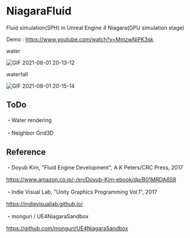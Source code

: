 # NiagaraFluid

Fluid simulation(SPH) in Unreal Engine 4 Niagara(GPU simulation stage)

Demo : https://www.youtube.com/watch?v=MmzwNiPK3sk

water

![GIF 2021-08-01 20-13-12](https://user-images.githubusercontent.com/26865534/127768873-fd23714c-cadf-440d-bf11-a04dd642ee33.gif)


waterfall

![GIF 2021-08-01 20-15-14](https://user-images.githubusercontent.com/26865534/127768890-b2e22a1e-9a4a-4d9f-8dce-95d7ea897f7c.gif)

## ToDo
・Water rendering

・Neighbor Grid3D

## Reference
・Doyub Kim, "Fluid Engine Development", A K Peters/CRC Press, 2017

https://www.amazon.co.jp/-/en/Doyub-Kim-ebook/dp/B01MRDA6S8

・Indie Visual Lab, "Unity Graphics Programming Vol.1", 2017

https://indievisuallab.github.io/

・monguri / UE4NiagaraSandbox

https://github.com/monguri/UE4NiagaraSandbox
